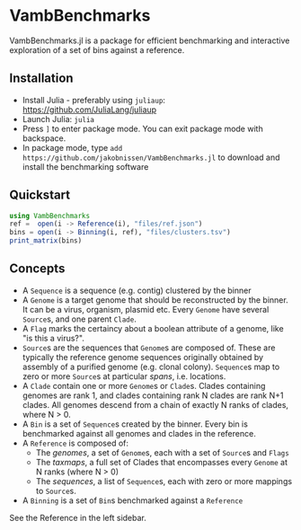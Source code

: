 # VambBenchmarks
VambBenchmarks.jl is a package for efficient benchmarking and interactive exploration of a set of bins against a reference.

## Installation
* Install Julia - preferably using `juliaup`: https://github.com/JuliaLang/juliaup
* Launch Julia: `julia`
* Press `]` to enter package mode. You can exit package mode with backspace.
* In package mode, type `add https://github.com/jakobnissen/VambBenchmarks.jl` to download and install the benchmarking software

## Quickstart
```julia
using VambBenchmarks
ref =  open(i -> Reference(i), "files/ref.json")
bins = open(i -> Binning(i, ref), "files/clusters.tsv")
print_matrix(bins)
```

## Concepts
* A `Sequence` is a sequence (e.g. contig) clustered by the binner
* A `Genome` is a target genome that should be reconstructed by the binner.
  It can be a virus, organism, plasmid etc. Every `Genome` have several `Source`s, and one parent `Clade`.
* A `Flag` marks the certaincy about a boolean attribute of a genome, like "is this a virus?".
* `Source`s are the sequences that `Genome`s are composed of.
  These are typically the reference genome sequences originally obtained by assembly of a purified genome (e.g. clonal colony).
  `Sequence`s map to zero or more `Source`s at particular _spans_, i.e. locations.
* A `Clade` contain one or more `Genome`s or `Clade`s. Clades containing genomes are rank 1, and clades containing rank N clades are rank N+1 clades.
  All genomes descend from a chain of exactly N ranks of clades, where N > 0.
* A `Bin` is a set of `Sequence`s created by the binner. Every bin is benchmarked against all genomes and clades in the reference.
* A `Reference` is composed of:
    - The _genomes_, a set of `Genome`s, each with a set of `Source`s and `Flags`
    - The _taxmaps_, a full set of Clades that encompasses every `Genome` at N ranks (where N > 0)
    - The _sequences_, a list of `Sequence`s, each with zero or more mappings to `Source`s.
* A `Binning` is a set of `Bin`s benchmarked against a `Reference`

See the Reference in the left sidebar.